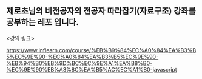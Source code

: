 <h2>제로초님의 비전공자의 전공자 따라잡기(자료구조) 강좌를 공부하는 레포 입니다.</h2>

<강의 링크>

https://www.inflearn.com/course/%EB%B9%84%EC%A0%84%EA%B3%B5%EC%9E%90-%EC%A0%84%EA%B3%B5%EC%9E%90-%EB%94%B0%EB%9D%BC%EC%9E%A1%EA%B8%B0-%EC%9E%90%EB%A3%8C%EA%B5%AC%EC%A1%B0-javascript
